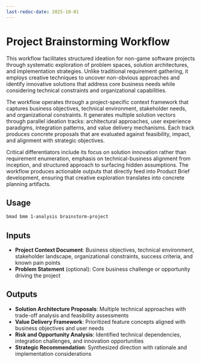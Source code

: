```yaml
---
last-redoc-date: 2025-10-01
---
```


# Project Brainstorming Workflow

This workflow facilitates structured ideation for non-game software projects
through systematic exploration of problem spaces, solution architectures, and
implementation strategies. Unlike traditional requirement gathering, it employs
creative techniques to uncover non-obvious approaches and identify innovative
solutions that address core business needs while considering technical
constraints and organizational capabilities.

The workflow operates through a project-specific context framework that captures
business objectives, technical environment, stakeholder needs, and
organizational constraints. It generates multiple solution vectors through
parallel ideation tracks: architectural approaches, user experience paradigms,
integration patterns, and value delivery mechanisms. Each track produces
concrete proposals that are evaluated against feasibility, impact, and alignment
with strategic objectives.

Critical differentiators include its focus on solution innovation rather than
requirement enumeration, emphasis on technical-business alignment from
inception, and structured approach to surfacing hidden assumptions. The workflow
produces actionable outputs that directly feed into Product Brief development,
ensuring that creative exploration translates into concrete planning artifacts.

## Usage

```bash
bmad bmm 1-analysis brainstorm-project
```

## Inputs

- **Project Context Document**: Business objectives, technical environment,
  stakeholder landscape, organizational constraints, success criteria, and known
  pain points
- **Problem Statement** (optional): Core business challenge or opportunity
  driving the project

## Outputs

- **Solution Architecture Proposals**: Multiple technical approaches with
  trade-off analysis and feasibility assessments
- **Value Delivery Framework**: Prioritized feature concepts aligned with
  business objectives and user needs
- **Risk and Opportunity Analysis**: Identified technical dependencies,
  integration challenges, and innovation opportunities
- **Strategic Recommendation**: Synthesized direction with rationale and
  implementation considerations
